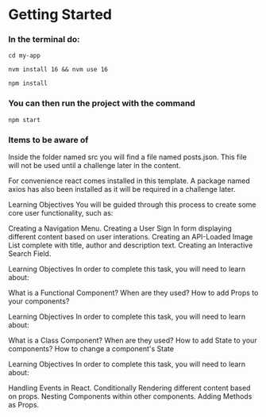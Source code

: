 # Getting Started

### In the terminal do:
<code>cd my-app</code>

<code>nvm install 16 && nvm use 16</code>

<code>npm install</code>

### You can then run the project with the command
<code>npm start</code>

### Items to be aware of
Inside the folder named src you will find a file named posts.json. This file will not be used until a challenge later in the content.  

For convenience react comes installed in this template. A package named axios has also been installed as it will be required in a challenge later.

Learning Objectives
You will be guided through this process to create some core user functionality, such as:

Creating a Navigation Menu.
Creating a User Sign In form displaying different content based on user interations.
Creating an API-Loaded Image List complete with title, author and description text.
Creating an Interactive Search Field.

Learning Objectives
In order to complete this task, you will need to learn about:

What is a Functional Component? When are they used?
How to add Props to your components?

Learning Objectives
In order to complete this task, you will need to learn about:

What is a Class Component? When are they used?
How to add State to your components?
How to change a component's State

Learning Objectives
In order to complete this task, you will need to learn about:

Handling Events in React.
Conditionally Rendering different content based on props.
Nesting Components within other components.
Adding Methods as Props.



